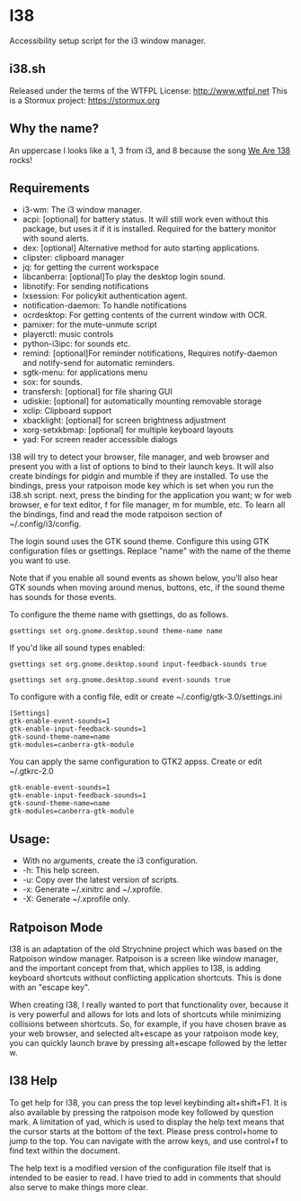 # I38

Accessibility setup script for the i3 window manager.

## i38.sh
Released under the terms of the WTFPL License: http://www.wtfpl.net
This is a Stormux project: https://stormux.org


## Why the name?

An uppercase I looks like a 1, 3 from i3, and 8 because the song [We Are 138](https://www.youtube.com/watch?v=-n2Mkdw4q44) rocks!


## Requirements

- i3-wm: The i3 window manager.
- acpi: [optional] for battery status. It will still work even without this package, but uses it if it is installed. Required for the battery monitor with sound alerts.
- dex: [optional] Alternative method for auto starting applications.
- clipster: clipboard manager
- jq: for getting the current workspace
- libcanberra: [optional]To play the desktop login sound.
- libnotify: For sending notifications
- lxsession: For policykit authentication agent.
- notification-daemon: To handle notifications
- ocrdesktop: For getting contents of the current window with OCR.
- pamixer: for the mute-unmute script
- playerctl: music controls
- python-i3ipc: for sounds etc.
- remind: [optional]For reminder notifications, Requires notify-daemon and notify-send for automatic reminders.
- sgtk-menu: for applications menu
- sox: for sounds.
- transfersh: [optional] for file sharing GUI
- udiskie: [optional] for automatically mounting removable storage
- xclip: Clipboard support
- xbacklight: [optional] for screen brightness adjustment
- xorg-setxkbmap: [optional] for multiple keyboard layouts
- yad: For screen reader accessible dialogs

I38 will try to detect your browser, file manager, and web browser and present you with a list of options to bind to their launch keys. It will also create bindings for pidgin and mumble if they are installed. To use the bindings, press your ratpoison mode key which is set when you run the i38.sh script. next, press the binding for the application you want; w for web browser, e for text editor, f for file manager, m for mumble, etc. To learn all the bindings, find and read the mode ratpoison section of ~/.config/i3/config.

The login sound uses the GTK sound theme. Configure this using GTK configuration files or gsettings. Replace "name" with the name of the theme you want to use.

Note that if you enable all sound events as shown below, you'll also hear GTK sounds when moving around menus, buttons, etc, if the sound theme has sounds for those events.

To configure the theme name with gsettings, do as follows.

    gsettings set org.gnome.desktop.sound theme-name name

If you'd like all sound types enabled:

    gsettings set org.gnome.desktop.sound input-feedback-sounds true

    gsettings set org.gnome.desktop.sound event-sounds true

To configure with a config file, edit or create ~/.config/gtk-3.0/settings.ini

    [Settings]
    gtk-enable-event-sounds=1
    gtk-enable-input-feedback-sounds=1
    gtk-sound-theme-name=name
    gtk-modules=canberra-gtk-module

You can apply the same configuration to GTK2 appss. Create or edit  ~/.gtkrc-2.0

    gtk-enable-event-sounds=1
    gtk-enable-input-feedback-sounds=1
    gtk-sound-theme-name=name
    gtk-modules=canberra-gtk-module

## Usage:

- With no arguments, create the i3 configuration.
- -h: This help screen.
- -u: Copy over the latest version of scripts.
- -x: Generate ~/.xinitrc and ~/.xprofile.
- -X: Generate ~/.xprofile only.


## Ratpoison Mode

I38 is an adaptation of the old Strychnine project which was based on the Ratpoison window manager. Ratpoison is a screen like window manager, and the important concept from that, which applies to I38, is adding keyboard shortcuts without conflicting application shortcuts. This is done with an "escape key".

When creating I38, I really wanted to port that functionality over, because it is very powerful and allows for lots and lots of shortcuts while minimizing collisions between shortcuts. So, for example, if you have chosen brave as your web browser, and selected alt+escape as your ratpoison mode key, you can quickly launch brave by pressing alt+escape followed by the letter w.


## I38 Help

To get help for I38, you can press the top level keybinding alt+shift+F1. It is also available by pressing the ratpoison mode key followed by question mark. A limitation of yad, which is used to display the help text means that the cursor starts at the bottom of the text. Please press control+home to jump to the top. You can navigate with the arrow keys, and use control+f to find text within the document.

The help text is a modified version of the configuration file itself that is intended to be easier to read. I have tried to add in comments that should also serve to make things more clear.
